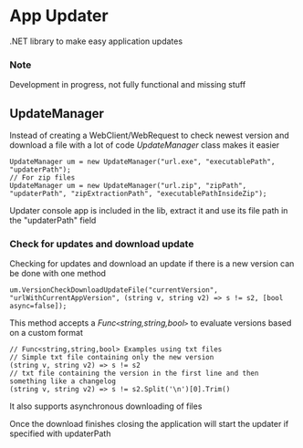 # App Updater
.NET library to make easy application updates

### Note
Development in progress, not fully functional and missing stuff

## UpdateManager
Instead of creating a WebClient/WebRequest to check newest version and download a file with a lot of code *UpdateManager* class makes it easier

```
UpdateManager um = new UpdateManager("url.exe", "executablePath", "updaterPath"); 
// For zip files
UpdateManager um = new UpdateManager("url.zip", "zipPath", "updaterPath", "zipExtractionPath", "executablePathInsideZip"); 
```

Updater console app is included in the lib, extract it and use its file path in the "updaterPath" field

### Check for updates and download update
Checking for updates and download an update if there is a new version can be done with one method

```
um.VersionCheckDownloadUpdateFile("currentVersion", "urlWithCurrentAppVersion", (string v, string v2) => s != s2, [bool async=false]);
```

This method accepts a *Func`<`string,string,bool`>`* to evaluate versions based on a custom format

```
// Func<string,string,bool> Examples using txt files
// Simple txt file containing only the new version
(string v, string v2) => s != s2
// txt file containing the version in the first line and then something like a changelog 
(string v, string v2) => s != s2.Split('\n')[0].Trim()
```

It also supports asynchronous downloading of files

Once the download finishes closing the application will start the updater if specified with updaterPath
